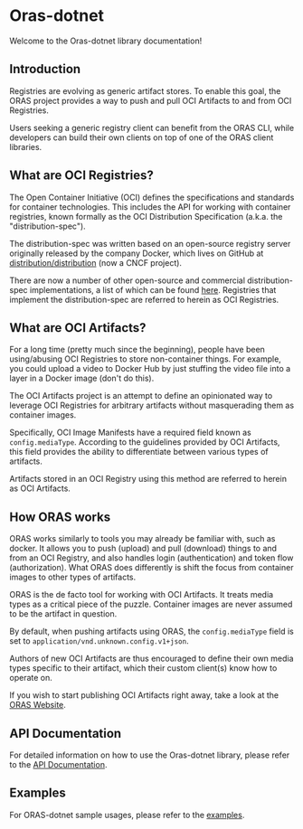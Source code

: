 # Oras-dotnet

Welcome to the Oras-dotnet library documentation!

## Introduction

Registries are evolving as generic artifact stores. To enable this goal, the ORAS project provides a way to push and pull OCI Artifacts to and from OCI Registries.

Users seeking a generic registry client can benefit from the ORAS CLI, while developers can build their own clients on top of one of the ORAS client libraries.

## What are OCI Registries?

The Open Container Initiative (OCI) defines the specifications and standards for container technologies. This includes the API for working with container registries, known formally as the OCI Distribution Specification (a.k.a. the "distribution-spec").

The distribution-spec was written based on an open-source registry server originally released by the company Docker, which lives on GitHub at [distribution/distribution](https://github.com/distribution/distribution) (now a CNCF project).

There are now a number of other open-source and commercial distribution-spec implementations, a list of which can be found [here](https://oras.land/docs/compatible_oci_registries/#registries-supporting-oci-artifacts). Registries that implement the distribution-spec are referred to herein as OCI Registries.

## What are OCI Artifacts?

For a long time (pretty much since the beginning), people have been using/abusing OCI Registries to store non-container things. For example, you could upload a video to Docker Hub by just stuffing the video file into a layer in a Docker image (don't do this).

The OCI Artifacts project is an attempt to define an opinionated way to leverage OCI Registries for arbitrary artifacts without masquerading them as container images.

Specifically, OCI Image Manifests have a required field known as `config.mediaType`. According to the guidelines provided by OCI Artifacts, this field provides the ability to differentiate between various types of artifacts.

Artifacts stored in an OCI Registry using this method are referred to herein as OCI Artifacts.

## How ORAS works

ORAS works similarly to tools you may already be familiar with, such as docker. It allows you to push (upload) and pull (download) things to and from an OCI Registry, and also handles login (authentication) and token flow (authorization). What ORAS does differently is shift the focus from container images to other types of artifacts.

ORAS is the de facto tool for working with OCI Artifacts. It treats media types as a critical piece of the puzzle. Container images are never assumed to be the artifact in question.

By default, when pushing artifacts using ORAS, the `config.mediaType` field is set to `application/vnd.unknown.config.v1+json`.

Authors of new OCI Artifacts are thus encouraged to define their own media types specific to their artifact, which their custom client(s) know how to operate on.

If you wish to start publishing OCI Artifacts right away, take a look at the [ORAS Website](https://oras.land).

## API Documentation

For detailed information on how to use the Oras-dotnet library, please refer to the [API Documentation](./api/).

## Examples

For ORAS-dotnet sample usages, please refer to the [examples](./api/#Examples).
